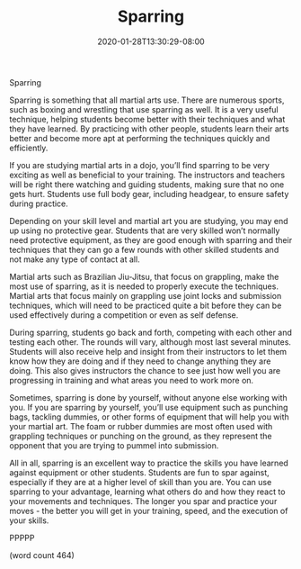 ﻿---
title: "Sparring"
date: 2020-01-28T13:30:29-08:00
description: "Martial Arts Tips for Web Success"
featured_image: "/images/Martial Arts.jpg"
tags: ["Martial Arts"]
---

Sparring

Sparring is something that all martial arts use.  There are numerous sports, such as boxing and wrestling that use sparring as well.  It is a very useful technique, helping students become better with their techniques and what they have learned.  By practicing with other people, students learn their arts better and become more apt at performing the techniques quickly and efficiently.

If you are studying martial arts in a dojo, you’ll find sparring to be very exciting as well as beneficial to your training.  The instructors and teachers will be right there watching and guiding students, making sure that no one gets hurt.  Students use full body gear, including headgear, to ensure safety during practice.

Depending on your skill level and martial art you are studying, you may end up using no protective gear.  Students that are very skilled won’t normally need protective equipment, as they are good enough with sparring and their techniques that they can go a few rounds with other skilled students and not make any type of contact at all.

Martial arts such as Brazilian Jiu-Jitsu, that focus on grappling, make the most use of sparring, as it is needed to properly execute the techniques.  Martial arts that focus mainly on grappling use joint locks and submission techniques, which will need to be practiced quite a bit before they can be used effectively during a competition or even as self defense.  

During sparring, students go back and forth, competing with each other and testing each other.  The rounds will vary, although most last several minutes.  Students will also receive help and insight from their instructors to let them know how they are doing and if they need to change anything they are doing.  This also gives instructors the chance to see just how well you are progressing in training and what areas you need to work more on.

Sometimes, sparring is done by yourself, without anyone else working with you.  If you are sparring by yourself, you’ll use equipment such as punching bags, tackling dummies, or other forms of equipment that will help you with your martial art.  The foam or rubber dummies are most often used with grappling techniques or punching on the ground, as they represent the opponent that you are trying to pummel into submission.

All in all, sparring is an excellent way to practice the skills you have learned against equipment or other students.  Students are fun to spar against, especially if they are at a higher level of skill than you are.  You can use sparring to your advantage, learning what others do and how they react to your movements and techniques.  The longer you spar and practice your moves - the better you will get in your training, speed, and the execution of your skills.

PPPPP

(word count 464)
